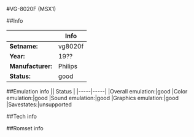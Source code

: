#VG-8020F (MSX1)

##Info

||Info|
|-----|-----|
|**Setname:**|vg8020f
|**Year:**|19??
|**Manufacturer:**|Philips
|**Status:**|good

##Emulation info
|| Status |
|-----|-----|
|Overall emulation:|good
|Color emulation:|good
|Sound emulation:|good
|Graphics emulation:|good
|Savestates:|unsupported

##Tech info

##Romset info

<!--- START OF EDITED COMMENT DO NOT TOUCH TEXT ABOVE-->
